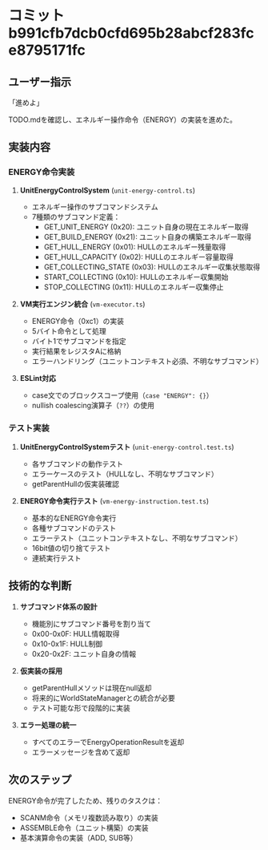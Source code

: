# コミット b991cfb7dcb0cfd695b28abcf283fce8795171fc

## ユーザー指示

「進めよ」

TODO.mdを確認し、エネルギー操作命令（ENERGY）の実装を進めた。

## 実装内容

### ENERGY命令実装

1. **UnitEnergyControlSystem** (`unit-energy-control.ts`)
   - エネルギー操作のサブコマンドシステム
   - 7種類のサブコマンド定義：
     - GET_UNIT_ENERGY (0x20): ユニット自身の現在エネルギー取得
     - GET_BUILD_ENERGY (0x21): ユニット自身の構築エネルギー取得
     - GET_HULL_ENERGY (0x01): HULLのエネルギー残量取得
     - GET_HULL_CAPACITY (0x02): HULLのエネルギー容量取得
     - GET_COLLECTING_STATE (0x03): HULLのエネルギー収集状態取得
     - START_COLLECTING (0x10): HULLのエネルギー収集開始
     - STOP_COLLECTING (0x11): HULLのエネルギー収集停止

2. **VM実行エンジン統合** (`vm-executor.ts`)
   - ENERGY命令（0xc1）の実装
   - 5バイト命令として処理
   - バイト1でサブコマンドを指定
   - 実行結果をレジスタAに格納
   - エラーハンドリング（ユニットコンテキスト必須、不明なサブコマンド）

3. **ESLint対応**
   - case文でのブロックスコープ使用（`case "ENERGY": {}`）
   - nullish coalescing演算子（`??`）の使用

### テスト実装

1. **UnitEnergyControlSystemテスト** (`unit-energy-control.test.ts`)
   - 各サブコマンドの動作テスト
   - エラーケースのテスト（HULLなし、不明なサブコマンド）
   - getParentHullの仮実装確認

2. **ENERGY命令実行テスト** (`vm-energy-instruction.test.ts`)
   - 基本的なENERGY命令実行
   - 各種サブコマンドのテスト
   - エラーテスト（ユニットコンテキストなし、不明なサブコマンド）
   - 16bit値の切り捨てテスト
   - 連続実行テスト

## 技術的な判断

1. **サブコマンド体系の設計**
   - 機能別にサブコマンド番号を割り当て
   - 0x00-0x0F: HULL情報取得
   - 0x10-0x1F: HULL制御
   - 0x20-0x2F: ユニット自身の情報

2. **仮実装の採用**
   - getParentHullメソッドは現在null返却
   - 将来的にWorldStateManagerとの統合が必要
   - テスト可能な形で段階的に実装

3. **エラー処理の統一**
   - すべてのエラーでEnergyOperationResultを返却
   - エラーメッセージを含めて返却

## 次のステップ

ENERGY命令が完了したため、残りのタスクは：
- SCANM命令（メモリ複数読み取り）の実装
- ASSEMBLE命令（ユニット構築）の実装
- 基本演算命令の実装（ADD, SUB等）